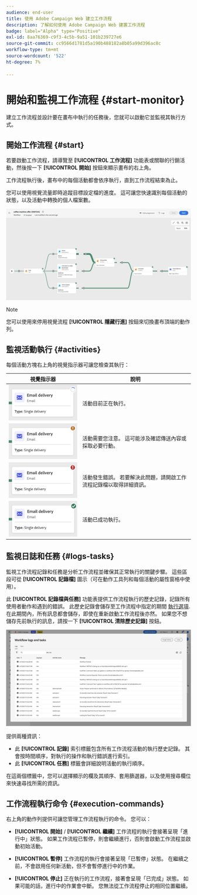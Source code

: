 ```yaml
---
audience: end-user
title: 使用 Adobe Campaign Web 建立工作流程
description: 了解如何使用 Adobe Campaign Web 建置工作流程
badge: label="Alpha" type="Positive"
exl-id: 8aa76369-c9f3-4c5b-9a51-101b239727e6
source-git-commit: cc9566d1781d5a190b488182a8b05a99d396ac8c
workflow-type: tm+mt
source-wordcount: '522'
ht-degree: 7%

---
```


# 開始和監視工作流程 {#start-monitor}

建立工作流程並設計要在畫布中執行的任務後，您就可以啟動它並監視其執行方式。

## 開始工作流程 {#start}

若要啟動工作流程，請導覽至 **[!UICONTROL 工作流程]** 功能表或關聯的行銷活動，然後按一下 **[!UICONTROL 開始]** 按鈕來顯示畫布的右上角。

工作流程執行後，畫布中的每個活動都會依序執行，直到工作流程結束為止。

您可以使用視覺流量即時追蹤目標設定檔的進度。 這可讓您快速識別每個活動的狀態，以及活動中轉換的個人檔案數。

![](assets/workflow-execution.png)

>[!NOTE]
>
>您可以使用來停用視覺流程 **[!UICONTROL 隱藏行進]** 按鈕來切換畫布頂端的動作列。

## 監視活動執行 {#activities}

每個活動方塊右上角的視覺指示器可讓您檢查其執行：

| 視覺指示器 | 說明 |
|-----|------------|
| ![](assets/activity-status-pending.png) | 活動目前正在執行。 |
| ![](assets/activity-status-orange.png) | 活動需要您注意。 這可能涉及確認傳送內容或採取必要行動。 |
| ![](assets/activity-status-red.png) | 活動發生錯誤。 若要解決此問題，請開啟工作流程記錄檔以取得詳細資訊。 |
| ![](assets/activity-status-green.png) | 活動已成功執行。 |

## 監視日誌和任務 {#logs-tasks}

監視工作流程記錄和任務是分析工作流程並確保其正常執行的關鍵步驟。 這些區段可從 **[!UICONTROL 記錄檔]** 圖示（可在動作工具列和每個活動的屬性窗格中使用）。

此 **[!UICONTROL 記錄檔與任務]** 功能表提供工作流程執行的歷史記錄，記錄所有使用者動作和遇到的錯誤。 此歷史記錄會儲存至工作流程中指定的期間 [執行選項](workflow-settings.md). 在此期間內，所有訊息都會儲存，即使在重新啟動工作流程後亦然。 如果您不想儲存先前執行的訊息，請按一下 **[!UICONTROL 清除歷史記錄]** 按鈕。

![](assets/workflow-logs.png)

提供兩種資訊：

* 此 **[!UICONTROL 記錄]** 索引標籤包含所有工作流程活動的執行歷史記錄。 其會按時間順序，對執行的操作和執行錯誤進行索引。
* 此 **[!UICONTROL 任務]** 標籤會詳細說明活動的執行順序。

在這兩個標籤中，您可以選擇顯示的欄及其順序、套用篩選器，以及使用搜尋欄位來快速尋找所需的資訊。

## 工作流程執行命令 {#execution-commands}

右上角的動作列提供可讓您管理工作流程執行的命令。 您可以：

* **[!UICONTROL 開始]** / **[!UICONTROL 繼續]** 工作流程的執行會接著呈現「進行中」狀態。 如果工作流程已暫停，則會繼續進行，否則會啟動工作流程並啟動初始活動。

* **[!UICONTROL 暫停]** 工作流程的執行會接著呈現「已暫停」狀態。 在繼續之前，不會啟用任何新活動，但不會暫停進行中的作業。

* **[!UICONTROL 停止]** 正在執行的工作流程，接著會呈現「已完成」狀態。 如果可能的話，進行中的作業會中斷。 您無法從工作流程停止的相同位置繼續。
